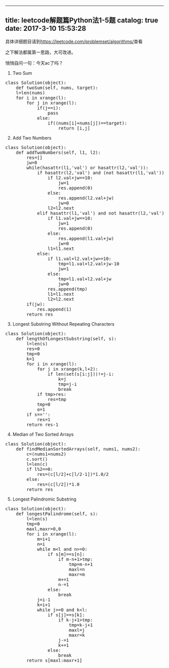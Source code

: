 
---
title: leetcode解题篇Python法1-5题
catalog: true
date: 2017-3-10 15:53:28
---

具体详细题目请到<a href="https://leetcode.com/problemset/algorithms/">https://leetcode.com/problemset/algorithms/</a>查看

之下解法都属第一思路，大可改进。

悄悄自问一句：今天ac了吗？<!--more-->

1. Two Sum
<pre>class Solution(object):
    def twoSum(self, nums, target):
    l=len(nums)
    for i in xrange(l):
        for j in xrange(l):
            if(j==i):
                pass
            else:
                if((nums[i]+nums[j])==target):
                    return [i,j]
</pre>
2. Add Two Numbers
<pre>class Solution(object):
    def addTwoNumbers(self, l1, l2):
        res=[]
        jw=0
        while(hasattr(l1,'val') or hasattr(l2,'val')):
            if hasattr(l2,'val') and (not hasattr(l1,'val')):
                if l2.val+jw==10:
                    jw=1
                    res.append(0)
                else:
                    res.append(l2.val+jw)
                    jw=0
                l2=l2.next
            elif hasattr(l1,'val') and not hasattr(l2,'val'):
                if l1.val+jw==10:
                    jw=1
                    res.append(0)
                else:
                    res.append(l1.val+jw)
                    jw=0
                l1=l1.next
            else:
                if l1.val+l2.val+jw&gt;=10:
                    tmp=l1.val+l2.val+jw-10
                    jw=1
                else:
                    tmp=l1.val+l2.val+jw
                    jw=0
                res.append(tmp)
                l1=l1.next
                l2=l2.next
        if(jw):
            res.append(1)
        return res
</pre>
3. Longest Substring Without Repeating Characters
<pre>class Solution(object):
    def lengthOfLongestSubstring(self, s):
        l=len(s)
        res=0
        tmp=0
        k=1
        for i in xrange(l):
            for j in xrange(k,l+2):
                if len(set(s[i:j]))!=j-i:
                    k=j
                    tmp=j-i
                    break
            if tmp&gt;res:
                res=tmp
            tmp=0
            o=1
        if s=='':
            res=1
        return res-1</pre>
4. Median of Two Sorted Arrays
<pre>class Solution(object):
    def findMedianSortedArrays(self, nums1, nums2):
        c=(nums1+nums2)
        c.sort()
        l=len(c)
        if l%2==0:
            res=(c[l/2]+c[l/2-1])*1.0/2
        else:
            res=(c[l/2])*1.0
        return res</pre>
5. Longest Palindromic Substring
<pre>class Solution(object):
    def longestPalindrome(self, s):
        l=len(s)
        tmp=0
        maxl,maxr=0,0
        for i in xrange(l):
            m=i+1
            n=i
            while m&lt;l and n&gt;=0:
                if s[m]==s[n]:
                    if m-n+1&gt;tmp:
                        tmp=m-n+1
                        maxl=n
                        maxr=m
                    m+=1
                    n-=1
                else:
                    break
            j=i-1
            k=i+1
            while j&gt;=0 and k&lt;l:
                if s[j]==s[k]:
                    if k-j+1&gt;tmp:
                        tmp=k-j+1
                        maxl=j
                        maxr=k
                    j-=1
                    k+=1
                else:
                    break
        return s[maxl:maxr+1]</pre>
&nbsp;
